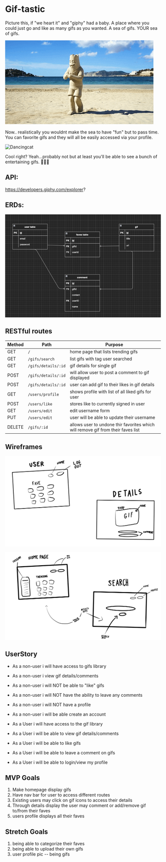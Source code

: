 # Gif-tastic

Picture this, if "we heart it" and "giphy" had a baby. A place where you could just go and like as many gifs as you wanted. A sea of gifs. YOUR sea of gifs. 

![DancingBeach](./imgs/dancingBeach.gif)

Now.. realistically you wouldnt make the sea to have "fun" but to pass time. You can favorite gifs and they will all be easily accessed via your profile.  

![Dancingcat](https://media.giphy.com/media/gbmWwWm4sGMQvAYm1G/giphy.gif)

Cool right? Yeah...probably not but at least you'll be able to see a bunch of entertaining gifs. 👍🏻🤓

## API:
https://developers.giphy.com/explorer?

## ERDs:
![ERDs](./imgs/ERDs.png)


## RESTful routes
| Method | Path | Purpose |
| ------ | -------------- | -------------------------------- |
| GET | `/` | home page that lists trending gifs |
| GET | `/gifs/search` | list gifs with tag user searched|
| GET | `/gifs/details/:id` | gif details for single gif|
| POST | `/gifs/details/:id` | will allow user to post a comment to gif displayed |
| POST | `/gifs/details/:id` | user can add gif to their likes in gif details|
| GET | `/users/profile` | shows profile with list of all liked gifs for user |
| POST | `/users/like` | stores like to currently signed in user|
| GET | `/users/edit` | edit username form |
| PUT | `/users/edit` | user will be able to update their username |
| DELETE | `/gifs/:id` | allows user to undone thir favorites which will remove gif from their faves list |



## Wireframes 

![Home-Search](./imgs/Untitled_Artwork%2031.png)

![User-Details](./imgs/Untitled_Artwork%2032.png)


## UserStory
- As a non-user i will have access to gifs library
- As a non-user i view gif details/comments
- As a non-user i will NOT be able to "like" gifs
- As a non-user i will NOT have the ability to leave any comments
- As a non-user i will NOT have a profile
- As a non-user i will be able create an account

- As a User i will have access to the gif library
- As a User i will be able to view gif details/comments
- As a User i will be able to like gifs
- As a User i will be able to leave a comment on gifs
- As a User i will be able to login/view my profile


## MVP Goals
1. Make homepage display gifs
1. Have nav bar for user to access different routes
1. Existing users may click on gif icons to access their details 
1. Through details display the user may comment or add/remove gif to/from their faves
1. users profile displays all their faves 

## Stretch Goals
1. being able to categorize their faves 
1. being able to upload their own gifs 
1. user profile pic -- being gifs 
